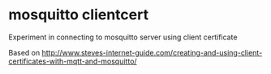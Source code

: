 # mosquitto clientcert

Experiment in connecting to mosquitto server using client certificate

Based on http://www.steves-internet-guide.com/creating-and-using-client-certificates-with-mqtt-and-mosquitto/
